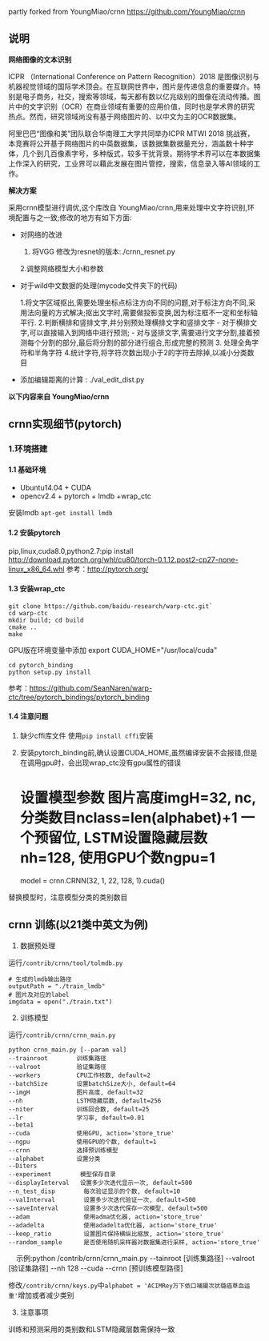 partly forked from YoungMiao/crnn https://github.com/YoungMiao/crnn

## 说明

**网络图像的文本识别**

ICPR （International Conference on Pattern Recognition）2018 是图像识别与机器视觉领域的国际学术顶会。在互联网世界中，图片是传递信息的重要媒介。特别是电子商务，社交，搜索等领域，每天都有数以亿兆级别的图像在流动传播。图片中的文字识别（OCR）在商业领域有重要的应用价值，同时也是学术界的研究热点。然而，研究领域尚没有基于网络图片的、以中文为主的OCR数据集。

阿里巴巴“图像和美”团队联合华南理工大学共同举办ICPR MTWI 2018 挑战赛，本竞赛将公开基于网络图片的中英数据集，该数据集数据量充分，涵盖数十种字体，几个到几百像素字号，多种版式，较多干扰背景。期待学术界可以在本数据集上作深入的研究，工业界可以藉此发展在图片管控，搜索，信息录入等AI领域的工作。

**解决方案**

采用crnn模型进行调优,这个库改自 YoungMiao/crnn,用来处理中文字符识别,环境配置与之一致;修改的地方有如下方面:

- 对网络的改进 

	1. 将VGG 修改为resnet的版本:./crnn_resnet.py
	
	2.调整网络模型大小和参数
	
- 对于wild中文数据的处理(mycode文件夹下的代码)

	1.将文字区域抠出,需要处理坐标点标注方向不同的问题,对于标注方向不同,采用法向量的方式解决;抠出文字时,需要做投影变换,因为标注框不一定和坐标轴平行.
	2.判断横排和竖排文字,并分别预处理横排文字和竖排文字
		- 对于横排文字,可以直接输入到网络中进行预测;
		- 对与竖排文字,需要进行文字分割,接着预测每个分割的部分,最后将分割的部分进行组合,形成完整的预测
	3. 处理全角字符和半角字符
	4.统计字符,将字符次数出现小于2的字符去除掉,以减小分类数目
		
		

- 添加编辑距离的计算 : ./val_edit_dist.py

**以下内容来自 YoungMiao/crnn**

## crnn实现细节(pytorch)
### 1.环境搭建
#### 1.1 基础环境
* Ubuntu14.04 + CUDA
* opencv2.4 + pytorch + lmdb +wrap_ctc

安装lmdb `apt-get install lmdb`
#### 1.2 安装pytorch
pip,linux,cuda8.0,python2.7:pip install http://download.pytorch.org/whl/cu80/torch-0.1.12.post2-cp27-none-linux_x86_64.whl
参考：http://pytorch.org/
#### 1.3 安装wrap_ctc
    git clone https://github.com/baidu-research/warp-ctc.git`
    cd warp-ctc
    mkdir build; cd build
    cmake ..
    make

GPU版在环境变量中添加
    export CUDA_HOME="/usr/local/cuda"

    cd pytorch_binding
    python setup.py install
    
参考：https://github.com/SeanNaren/warp-ctc/tree/pytorch_bindings/pytorch_binding
#### 1.4 注意问题
1. 缺少cffi库文件 使用`pip install cffi`安装
2. 安装pytorch_binding前,确认设置CUDA_HOME,虽然编译安装不会报错,但是在调用gpu时，会出现wrap_ctc没有gpu属性的错误

   # 设置模型参数 图片高度imgH=32, nc, 分类数目nclass=len(alphabet)+1 一个预留位, LSTM设置隐藏层数nh=128, 使用GPU个数ngpu=1
    model = crnn.CRNN(32, 1, 22, 128, 1).cuda()

替换模型时，注意模型分类的类别数目
## crnn 训练(以21类中英文为例)
1. 数据预处理

运行`/contrib/crnn/tool/tolmdb.py`

    # 生成的lmdb输出路径
    outputPath = "./train_lmdb"
    # 图片及对应的label
    imgdata = open("./train.txt")

2. 训练模型

运行`/contrib/crnn/crnn_main.py`

    python crnn_main.py [--param val]
    --trainroot        训练集路径
    --valroot          验证集路径
    --workers          CPU工作核数, default=2
    --batchSize        设置batchSize大小, default=64
    --imgH             图片高度, default=32
    --nh               LSTM隐藏层数, default=256
    --niter            训练回合数, default=25
    --lr               学习率, default=0.01
    --beta1             
    --cuda             使用GPU, action='store_true'
    --ngpu             使用GPU的个数, default=1
    --crnn             选择预训练模型
    --alphabet         设置分类
    --Diters            
    --experiment        模型保存目录
    --displayInterval   设置多少次迭代显示一次, default=500
    --n_test_disp        每次验证显示的个数, default=10
    --valInterval        设置多少次迭代验证一次, default=500
    --saveInterval       设置多少次迭代保存一次模型, default=500
    --adam               使用adma优化器, action='store_true'
    --adadelta           使用adadelta优化器, action='store_true'
    --keep_ratio         设置图片保持横纵比缩放, action='store_true'
    --random_sample      是否使用随机采样器对数据集进行采样, action='store_true'
    
示例:python /contrib/crnn/crnn_main.py --tainroot [训练集路径] --valroot [验证集路径] --nh 128 --cuda --crnn [预训练模型路径] 

修改`/contrib/crnn/keys.py`中`alphabet = 'ACIMRey万下依口哺摄次状璐癌草血运重'`增加或者减少类别

3. 注意事项

训练和预测采用的类别数和LSTM隐藏层数需保持一致



